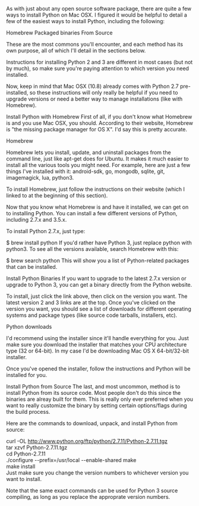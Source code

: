 As with just about any open source software package, there are quite a few ways to install Python on Mac OSX. I figured it would be helpful to detail a few of the easiest ways to install Python, including the following:

Homebrew
Packaged binaries
From Source

These are the most commons you'll encounter, and each method has its own purpose, all of which I'll detail in the sections below.

Instructions for installing Python 2 and 3 are different in most cases (but not by much), so make sure you're paying attention to which version you need installed.

Now, keep in mind that Mac OSX (10.8) already comes with Python 2.7 pre-installed, so these instructions will only really be helpful if you need to upgrade versions or need a better way to manage installations (like with Homebrew).

Install Python with Homebrew
First of all, if you don't know what Homebrew is and you use Mac OSX, you should. According to their website, Homebrew is "the missing package manager for OS X". I'd say this is pretty accurate.

Homebrew

Homebrew lets you install, update, and uninstall packages from the command line, just like apt-get does for Ubuntu. It makes it much easier to install all the various tools you might need. For example, here are just a few things I've installed with it: android-sdk, go, mongodb, sqlite, git, imagemagick, lua, python3.

To install Homebrew, just follow the instructions on their website (which I linked to at the beginning of this section).

Now that you know what Homebrew is and have it installed, we can get on to installing Python. You can install a few different versions of Python, including 2.7.x and 3.5.x.

To install Python 2.7.x, just type:

$ brew install python
If you'd rather have Python 3, just replace python with python3. To see all the versions available, search Homebrew with this:

$ brew search python
This will show you a list of Python-related packages that can be installed.

Install Python Binaries
If you want to upgrade to the latest 2.7.x version or upgrade to Python 3, you can get a binary directly from the Python website.

To install, just click the link above, then click on the version you want. The latest version 2 and 3 links are at the top. Once you've clicked on the version you want, you should see a list of downloads for different operating systems and package types (like source code tarballs, installers, etc).

Python downloads

I'd recommend using the installer since it'll handle everything for you. Just make sure you download the installer that matches your CPU architecture type (32 or 64-bit). In my case I'd be downloading Mac OS X 64-bit/32-bit installer.

Once you've opened the installer, follow the instructions and Python will be installed for you.

Install Python from Source
The last, and most uncommon, method is to install Python from its source code. Most people don't do this since the binaries are alreay built for them. This is really only ever preferred when you want to really customize the binary by setting certain options/flags during the build process.

Here are the commands to download, unpack, and install Python from source:

curl -OL http://www.python.org/ftp/python/2.7.11/Python-2.7.11.tgz  
tar xzvf Python-2.7.11.tgz  
cd Python-2.7.11  
./configure --prefix=/usr/local --enable-shared
make  
make install  
Just make sure you change the version numbers to whichever version you want to install.

Note that the same exact commands can be used for Python 3 source compiling, as long as you replace the approprate version numbers.